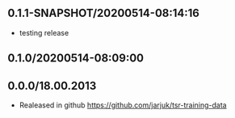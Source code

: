 ## 0.1.1-SNAPSHOT/20200514-08:14:16

- testing release

## 0.1.0/20200514-08:09:00

## 0.0.0/18.00.2013

- Realeased in  github https://github.com/jarjuk/tsr-training-data


